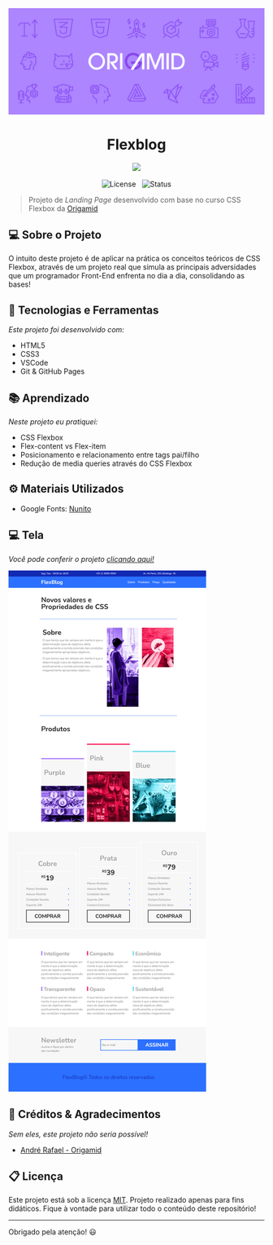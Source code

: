 ![Flexblog](./assets/repo/header.png)
<div align="center">
<h1>Flexblog</h1>

<a href="https://dannesx.github.io/flexblog/">![](https://img.shields.io/badge/-Confira%20o%20projeto%20online!-brightgreen)</a>

![License](https://img.shields.io/badge/License-MIT-informational)
 &nbsp;
![Status](https://img.shields.io/badge/Status-Finalizado-informational) 
</div>

>Projeto de *Landing Page* desenvolvido com base no curso CSS Flexbox da [Origamid](https://www.origamid.com/)



## 💻 Sobre o Projeto

O intuito deste projeto é de aplicar na prática os conceitos teóricos de CSS Flexbox, através de um projeto real que simula as principais adversidades que um programador Front-End enfrenta no dia a dia, consolidando as bases!

## 🚀 Tecnologias e Ferramentas

*Este projeto foi desenvolvido com:*

- HTML5
- CSS3
- VSCode
- Git & GitHub Pages

## 📚 Aprendizado

*Neste projeto eu pratiquei:*

- CSS Flexbox
- Flex-content vs Flex-item
- Posicionamento e relacionamento entre tags pai/filho
- Redução de media queries através do CSS Flexbox

## ⚙️ Materiais Utilizados

- Google Fonts: [Nunito](https://fonts.google.com/specimen/Nunito)

## 💻 Tela

*Você pode conferir o projeto [clicando aqui!](https://dannesx.github.io/flexblog/)*

![](/assets/repo/tela.png)

## 🤖 Créditos & Agradecimentos

*Sem eles, este projeto não seria possível!*

- [André Rafael - Origamid](https://www.origamid.com/)

## 📋 Licença

Este projeto está sob a licença [MIT](LICENSE). Projeto realizado apenas para fins didáticos. Fique à vontade para utilizar todo o conteúdo deste repositório!

---

Obrigado pela atenção! 😃
